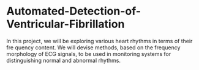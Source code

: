# Automated-Detection-of-Ventricular-Fibrillation
In this project, we will be exploring various heart rhythms in terms of their fre quency content. We will devise methods, based on the frequency morphology of ECG  signals, to be used in monitoring systems for distinguishing normal and abnormal  rhythms.
